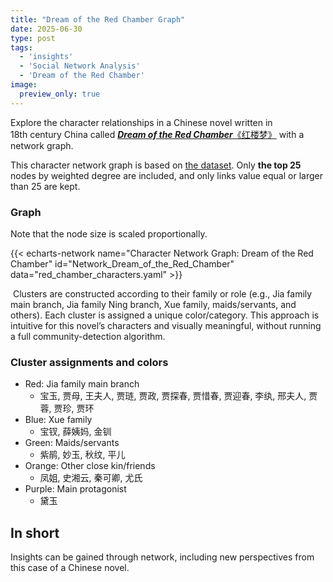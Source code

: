 ```yaml
---
title: "Dream of the Red Chamber Graph"
date: 2025-06-30
type: post
tags:
  - 'insights'
  - 'Social Network Analysis'
  - 'Dream of the Red Chamber'
image:
  preview_only: true
---
```


Explore the character relationships in a Chinese novel written in 18th century China called [_**Dream of the Red Chamber**_《红楼梦》](https://en.wikipedia.org/wiki/Dream_of_the_Red_Chamberusing) with a network graph.

<!-- more -->

This character network graph is based on [the dataset](https://github.com/XianWoo/SNA_Dream_of_the_Red_Chamber/blob/main/relationship.csv). Only **the top 25** nodes by weighted degree are included, and only links value equal or larger than 25 are kept.  

### Graph

Note that the node size is scaled proportionally. 

{{< echarts-network name="Character Network Graph: Dream of the Red Chamber" id="Network_Dream_of_the_Red_Chamber" data="red_chamber_characters.yaml" >}}

 Clusters are constructed according to their family or role (e.g., Jia family main branch, Jia family Ning branch, Xue family, maids/servants, and others). Each cluster is assigned a unique color/category. This approach is intuitive for this novel’s characters and visually meaningful, without running a full community-detection algorithm.

### Cluster assignments and colors

- Red: Jia family main branch 
  - 宝玉, 贾母, 王夫人, 贾琏, 贾政, 贾探春, 贾惜春, 贾迎春, 李纨, 邢夫人, 贾蓉, 贾珍, 贾环 
- Blue: Xue family 
  - 宝钗, 薛姨妈, 金钏
- Green: Maids/servants 
  - 紫鹃, 妙玉, 秋纹, 平儿
- Orange: Other close kin/friends 
  - 凤姐, 史湘云, 秦可卿, 尤氏 
- Purple: Main protagonist 
  - 黛玉

## In short

Insights can be gained through network, including new perspectives from this case of a Chinese novel.
